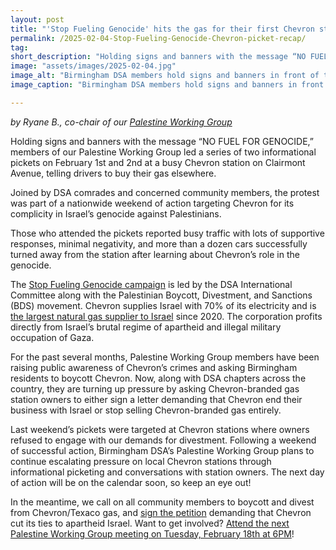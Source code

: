 ```yaml
---
layout: post 
title: "'Stop Fueling Genocide' hits the gas for their first Chevron station picket'" 
permalink: /2025-02-04-Stop-Fueling-Genocide-Chevron-picket-recap/
tag: 
short_description: "Holding signs and banners with the message “NO FUEL FOR GENOCIDE,” members of our Palestine Working Group led a series of two informational pickets on February 1st and 2nd at a busy Chevron station on Clairmont Avenue, telling drivers to buy their gas elsewhere."
image: "assets/images/2025-02-04.jpg"
image_alt: "Birmingham DSA members hold signs and banners in front of the Chevron station on Clairmont Avenue in Birmingham. This is part of the chapter's 'Stop Fueling Genocide' campaign to pressure Chevron into ending their business with Israel -- and complicity with the genocide in Gaza."
image_caption: "Birmingham DSA members hold signs and banners in front of the Chevron station on Clairmont Avenue in Birmingham. This is part of the chapter's 'Stop Fueling Genocide' campaign to pressure Chevron into ending their business with Israel -- and complicity with the genocide in Gaza."

---
```


<i>by Ryane B., co-chair of our [Palestine Working Group](https://bhamdsa.org/our-work/#palestineWG)</i>

Holding signs and banners with the message “NO FUEL FOR GENOCIDE,” members of our Palestine Working Group led a series of two informational pickets on February 1st and 2nd at a busy Chevron station on Clairmont Avenue, telling drivers to buy their gas elsewhere.

Joined by DSA comrades and concerned community members, the protest was part of a nationwide weekend of action targeting Chevron for its complicity in Israel’s genocide against Palestinians. 

Those who attended the pickets reported busy traffic with lots of supportive responses, minimal negativity, and more than a dozen cars successfully turned away from the station after learning about Chevron’s role in the genocide. 

The [Stop Fueling Genocide campaign](https://www.dsausa.org/democratic-left/lets-organize-to-stop-chevron-fueling-genocide/) is led by the DSA International Committee along with the Palestinian Boycott, Divestment, and Sanctions (BDS) movement. Chevron supplies Israel with 70% of its electricity and is [the largest natural gas supplier to Israel](https://afsc.org/chevron-fuels-israeli-apartheid-and-war-crimes) since 2020. The corporation profits directly from Israel’s brutal regime of apartheid and illegal military occupation of Gaza. 

For the past several months, Palestine Working Group members have been raising public awareness of Chevron’s crimes and asking Birmingham residents to boycott Chevron. Now, along with DSA chapters across the country, they are turning up pressure by asking Chevron-branded gas station owners to either sign a letter demanding that Chevron end their business with Israel or stop selling Chevron-branded gas entirely.

Last weekend’s pickets were targeted at Chevron stations where owners refused to engage with our demands for divestment. Following a weekend of successful action, Birmingham DSA’s Palestine Working Group plans to continue escalating pressure on local Chevron stations through informational picketing and conversations with station owners. The next day of action will be on the calendar soon, so keep an eye out! 

In the meantime, we call on all community members to boycott and divest from Chevron/Texaco gas, and [sign the petition](https://actionnetwork.org/letters/boycottchevron?source=direct_link&referrer=group-dsa-international-committee) demanding that Chevron cut its ties to apartheid Israel. Want to get involved? [Attend the next Palestine Working Group meeting on Tuesday, February 18th at 6PM](https://actionnetwork.org/events/palestine-working-group-meeting-56/)!


